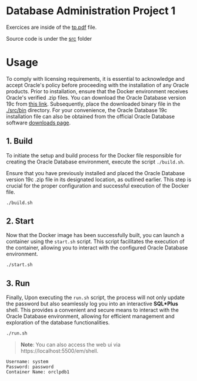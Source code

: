 # Database Administration Project 1

Exercices are inside of the [tp.pdf](./assets/tp.pdf) file.

Source code is under the [src](./src/) folder

# Usage

To comply with licensing requirements, it is essential to acknowledge and accept Oracle's policy before proceeding with the installation of any Oracle products. Prior to installation, ensure that the Docker environment receives Oracle's verified .zip files. You can download the Oracle Database version 19c from [this link](https://download.oracle.com/otn/linux/oracle19c/190000/LINUX.X64_193000_db_home.zip). Subsequently, place the downloaded binary file in the [./src/bin](./src/19.3.0) directory. For your convenience, the Oracle Database 19c installation file can also be obtained from the official Oracle Database software [downloads page](https://www.oracle.com/database/technologies/oracle-database-software-downloads.html).

## 1. Build

To initiate the setup and build process for the Docker file responsible for creating the Oracle Database environment, execute the script `./build.sh`.

Ensure that you have previously installed and placed the Oracle Database version 19c .zip file in its designated location, as outlined earlier. This step is crucial for the proper configuration and successful execution of the Docker file.

```sh
./build.sh
```

## 2. Start

Now that the Docker image has been successfully built, you can launch a container using the `start.sh` script. This script facilitates the execution of the container, allowing you to interact with the configured Oracle Database environment.

```sh
./start.sh
```

## 3. Run

Finally, Upon executing the `run.sh` script, the process will not only update the password but also seamlessly log you into an interactive **SQL*Plus** shell. This provides a convenient and secure means to interact with the Oracle Database environment, allowing for efficient management and exploration of the database functionalities.

```sh
./run.sh
```

> **Note**: You can also access the web ui via https://localhost:5500/em/shell.
```
Username: system
Password: password
Container Name: orclpdb1
```

